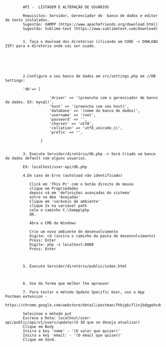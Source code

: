             API -  LISTAGEM E ALTERAÇÃO DE USUÁRIOS
            
            Requisitos: Servidor, Gerenciador de  banco de dados e editor de texto instalados.
            Sugestão: XAMPP (https://www.apachefriends.org/download.html)
            Sugestão: Sublime-text (https://www.sublimetext.com/download)


            1. faça o dowload dos diretórios (clicando em CODE -> DOWLOAD ZIP) para o diretório onde vai ser usado.

            
               
               
        

            2.Configure o seu banco de dados em src/settings.php em //DB Settings:

            'db'=> [

                        'driver' => '(preencha com o gerenciador de banco de dados. EX: mysql)',
                        'host' => '(preencha com seu host)',
                        'database' => '(nome do banco de dados)',
                        'username' => 'root',
                        'password' => '',
                        'charset' => 'utf8',
                        'collation' => 'utf8_unicode_ci',
                        'prefix' => '',

                    ]

             
            3. Execute Servidor/diretório/db.php -> Será Criado um banco de dados default com alguns usuarios.

            EX: localhost/user-api/db.php

            4.Em caso de Erro (autoload não identificado)
            
               Click em 'This Pc' com o botão direito do mouse
               clique em Propriedades
               depois vá em 'definições avançadas do sistema'
               entre na Aba 'Avaçadas'
               Clique em 'varáveis de ambiente'
               clique 2x na variável path
               cole o caminho C:\Xampp\php
               OK.
               
               Abra o CMD do Windows
               
               Crie um novo ambiente de desenvolvimento
               Digite: cd (insira o caminho da pasta de desenvolvimento) 
               Press: Enter
               Digite: php -s localhost:8080
               Press: Enter
               
               

            5. Execute Servidor/diretório/public/index.html 



            6. Use da forma que melhor lhe aprouver
            
            7. Para testar o método Update Specific User, use a App Postman extension - 
            https://chrome.google.com/webstore/detail/postman/fhbjgbiflinjbdggehcddcbncdddomop
            
            Selecinoe o método put
            Escreva a Rota: localhost/user-api/public/api/v1/users/update/(O ID que se deseja atualizar)
            Clique em Body
            Insira a key 'nome' - '(O valor que quiser)' 
            Insira a key 'email' - '(O email que quiser)'
            Clique em Send.



